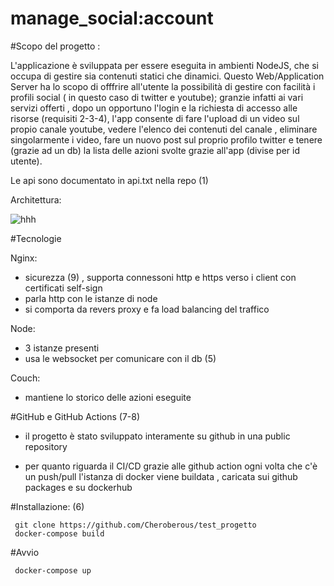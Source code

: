 # manage_social:account


#Scopo del progetto :

L'applicazione è sviluppata per essere eseguita in ambienti NodeJS, che si occupa di gestire sia contenuti statici che dinamici.
Questo Web/Application Server ha lo scopo di offfrire all'utente la possibilità di gestire con facilità i profili social
( in questo caso di twitter e youtube); granzie infatti ai vari servizi offerti , dopo un opportuno l'login e la richiesta
di accesso alle risorse (requisiti 2-3-4), l'app consente di fare l'upload di un video sul propio canale youtube, vedere l'elenco dei contenuti del canale ,
eliminare singolarmente i video, fare un nuovo post sul proprio profilo twitter e tenere (grazie ad un db) la lista delle azioni 
svolte grazie all'app (divise per id utente).

Le api sono documentato in api.txt nella repo  (1)


Architettura:



![hhh](https://user-images.githubusercontent.com/102479391/179608526-cbbd380b-0304-48fd-8284-6c6f57e35e77.jpg)




#Tecnologie

Nginx:
  - sicurezza (9) , supporta connessoni http e https verso i client con certificati self-sign
  - parla http con le istanze di node
  - si comporta da revers proxy e fa load balancing del traffico
  
Node:
  - 3 istanze presenti
  - usa le websocket per comunicare con il db  (5)
    
Couch:
  - mantiene lo storico delle azioni eseguite
     
     
#GitHub e GitHub Actions (7-8)
  - il progetto è stato sviluppato interamente su github in una public repository
     
  - per quanto riguarda il CI/CD grazie alle github action ogni volta che c'è un push/pull
    l'istanza di docker viene buildata , caricata sui github packages e su dockerhub
       
       
       
  #Installazione:     (6)
  
     git clone https://github.com/Cheroberous/test_progetto
     docker-compose build
     
  #Avvio
  
     docker-compose up
  
     
     
     
     
     
     
     
     
     
     
     
